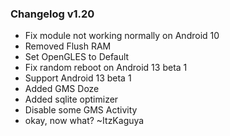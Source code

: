 ### Changelog v1.20
- Fix module not working normally on Android 10
- Removed Flush RAM
- Set OpenGLES to Default
- Fix random reboot on Android 13 beta 1
- Support Android 13 beta 1
- Added GMS Doze
- Added sqlite optimizer
- Disable some GMS Activity
- okay, now what? ~ItzKaguya
